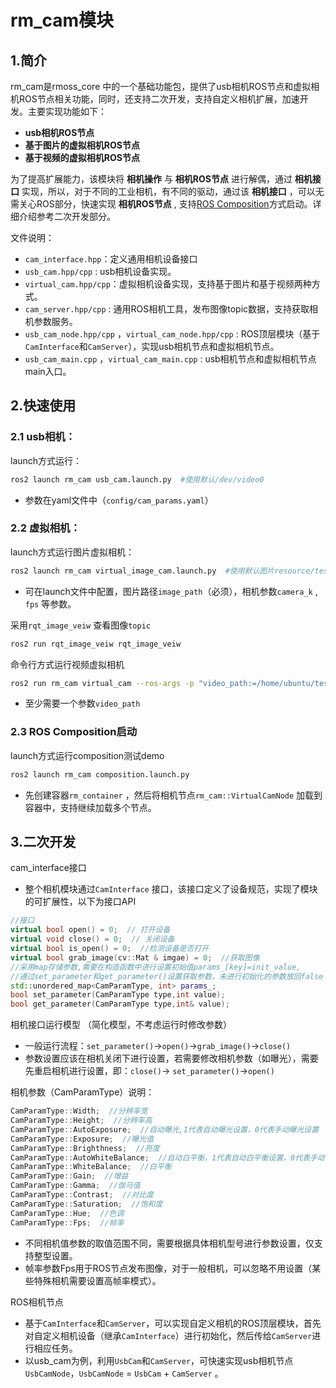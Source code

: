 # rm_cam模块

## 1.简介

rm_cam是rmoss_core 中的一个基础功能包，提供了usb相机ROS节点和虚拟相机ROS节点相关功能，同时，还支持二次开发，支持自定义相机扩展，加速开发。主要实现功能如下：

- **usb相机ROS节点**
- **基于图片的虚拟相机ROS节点**
- **基于视频的虚拟相机ROS节点**

为了提高扩展能力，该模块将 **相机操作** 与 **相机ROS节点** 进行解偶，通过 **相机接口** 实现，所以，对于不同的工业相机，有不同的驱动，通过该 **相机接口** ，可以无需关心ROS部分，快速实现 **相机ROS节点** , 支持[ROS Composition](https://docs.ros.org/en/galactic/Tutorials/Composition.html)方式启动。详细介绍参考二次开发部分。

文件说明：

* `cam_interface.hpp`：定义通用相机设备接口
* `usb_cam.hpp/cpp` : usb相机设备实现。
* `virtual_cam.hpp/cpp`：虚拟相机设备实现，支持基于图片和基于视频两种方式。
* `cam_server.hpp/cpp` : 通用ROS相机工具，发布图像topic数据，支持获取相机参数服务。
* `usb_cam_node.hpp/cpp` ，`virtual_cam_node.hpp/cpp` :  ROS顶层模块（基于`CamInterface`和`CamServer`），实现usb相机节点和虚拟相机节点。
* `usb_cam_main.cpp` ，`virtual_cam_main.cpp` :  usb相机节点和虚拟相机节点main入口。

## 2.快速使用

### 2.1 usb相机：

launch方式运行：

```bash
ros2 launch rm_cam usb_cam.launch.py  #使用默认/dev/video0
```

* 参数在yaml文件中（`config/cam_params.yaml`）

### 2.2 虚拟相机：

launch方式运行图片虚拟相机：

```bash
ros2 launch rm_cam virtual_image_cam.launch.py  #使用默认图片resource/test.png
```

* 可在launch文件中配置，图片路径`image_path`（必须），相机参数`camera_k` , `fps` 等参数。

采用`rqt_image_veiw` 查看图像`topic` 

```bash
ros2 run rqt_image_veiw rqt_image_veiw
```

命令行方式运行视频虚拟相机

```bash
ros2 run rm_cam virtual_cam --ros-args -p "video_path:=/home/ubuntu/test.avi"
```

* 至少需要一个参数`video_path`

### 2.3 ROS Composition启动

launch方式运行composition测试demo

```python
ros2 launch rm_cam composition.launch.py
```

* 先创建容器`rm_container` ，然后将相机节点`rm_cam::VirtualCamNode` 加载到容器中，支持继续加载多个节点。

## 3.二次开发

cam_interface接口

* 整个相机模块通过`CamInterface` 接口，该接口定义了设备规范，实现了模块的可扩展性，以下为接口API

```c++
//接口
virtual bool open() = 0;  // 打开设备
virtual void close() = 0;  // 关闭设备
virtual bool is_open() = 0;  //检测设备是否打开
virtual bool grab_image(cv::Mat & imgae) = 0;  //获取图像
//采用map存储参数,需要在构造函数中进行设置初始值params_[key]=init_value,
//通过set_parameter和get_parameter()设置获取参数，未进行初始化的参数放回false
std::unordered_map<CamParamType, int> params_;
bool set_parameter(CamParamType type,int value);
bool get_parameter(CamParamType type,int& value);
```

相机接口运行模型 （简化模型，不考虑运行时修改参数）

* 一般运行流程：`set_parameter()`->`open()`->`grab_image()`->`close()` 
* 参数设置应该在相机关闭下进行设置，若需要修改相机参数（如曝光），需要先重启相机进行设置，即：`close()`-> `set_parameter()`->`open()` 

相机参数（CamParamType）说明：

```c++
CamParamType::Width;  //分辨率宽
CamParamType::Height;  //分辨率高
CamParamType::AutoExposure;  //自动曝光,1代表自动曝光设置，0代表手动曝光设置
CamParamType::Exposure;  //曝光值
CamParamType::Brighthness;  //亮度
CamParamType::AutoWhiteBalance;  //自动白平衡，1代表自动白平衡设置，0代表手动白平衡设置
CamParamType::WhiteBalance;  //白平衡
CamParamType::Gain;  //增益
CamParamType::Gamma;  //伽马值
CamParamType::Contrast;  //对比度
CamParamType::Saturation;  //饱和度
CamParamType::Hue;  //色调
CamParamType::Fps;  //帧率
```

- 不同相机值参数的取值范围不同，需要根据具体相机型号进行参数设置，仅支持整型设置。
- 帧率参数Fps用于ROS节点发布图像，对于一般相机，可以忽略不用设置（某些特殊相机需要设置高帧率模式）。

ROS相机节点

* 基于`CamInterface`和`CamServer`，可以实现自定义相机的ROS顶层模块，首先对自定义相机设备（继承`CamInterface`）进行初始化，然后传给`CamServer`进行相应任务。
* 以usb_cam为例，利用`UsbCam`和`CamServer`，可快速实现usb相机节点`UsbCamNode`，`UsbCamNode` = `UsbCam` + `CamServer` 。
